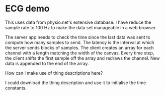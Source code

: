 # ECG demo



This uses data from physio.net's extensive database. I have reduce the sample rate to 100 Hz to make the data set manageable in a web browser.



The server app needs to check the time since the last data was sent to compute how many samples to send. The latency is the interval at which the server sends blocks of samples. The client creates an array for each channel with a length matching the width of the canvas. Every time step, the client shifts the first sample off the array and redraws the channel. New data is appended to the end of the array.

How can I make use of thing descriptions here?

I could download the thing description and use it to initialise the time constants.